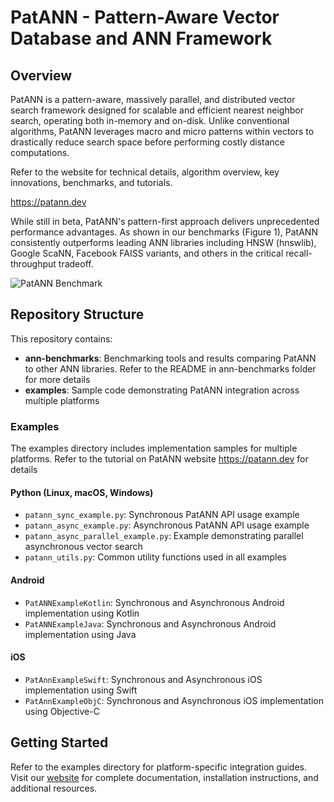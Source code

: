 # PatANN - Pattern-Aware Vector Database and ANN Framework

## Overview
PatANN is a pattern-aware, massively parallel, and distributed vector search framework designed for scalable and efficient nearest neighbor search, operating both in-memory and on-disk. Unlike conventional algorithms, PatANN leverages macro and micro patterns within vectors to drastically reduce search space before performing costly distance computations.

Refer to the website for technical details, algorithm overview, key innovations, benchmarks, and tutorials.  

https://patann.dev

While still in beta, PatANN's pattern-first approach delivers unprecedented performance advantages. As shown in our benchmarks (Figure 1), PatANN consistently outperforms leading ANN libraries including HNSW (hnswlib), Google ScaNN, Facebook FAISS variants, and others in the critical recall-throughput tradeoff.

![PatANN Benchmark](https://patann.dev/plots_light/sift-128-euclidean.png)

## Repository Structure

This repository contains:

- **ann-benchmarks**: Benchmarking tools and results comparing PatANN to other ANN libraries. Refer to the README in ann-benchmarks folder for more details
- **examples**: Sample code demonstrating PatANN integration across multiple platforms

### Examples
The examples directory includes implementation samples for multiple platforms. Refer to the tutorial on PatANN website https://patann.dev for details

#### Python (Linux, macOS, Windows)
- `patann_sync_example.py`: Synchronous PatANN API usage example
- `patann_async_example.py`: Asynchronous PatANN API usage example
- `patann_async_parallel_example.py`: Example demonstrating parallel asynchronous vector search
- `patann_utils.py`: Common utility functions used in all examples

#### Android
- `PatANNExampleKotlin`: Synchronous and Asynchronous Android implementation using Kotlin
- `PatANNExampleJava`: Synchronous and Asynchronous Android implementation using Java

#### iOS
- `PatAnnExampleSwift`: Synchronous and Asynchronous iOS implementation using Swift
- `PatAnnExampleObjC`: Synchronous and Asynchronous iOS implementation using Objective-C

## Getting Started

Refer to the examples directory for platform-specific integration guides. Visit our [website](https://patann.dev) for complete documentation, installation instructions, and additional resources.
